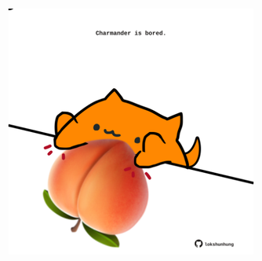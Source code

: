 <!-- built at 16/05/2025, 15:00:36 UTC -->
<p align="center">
  <img width="500" height="500" src="./ReadmeImage.svg">
</p>
